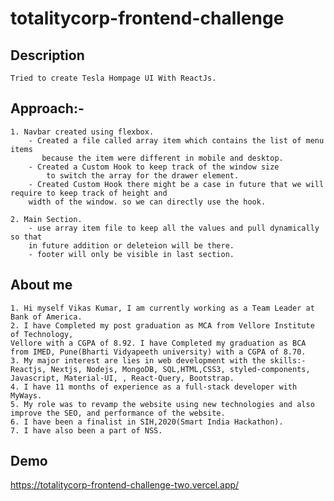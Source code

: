 
# totalitycorp-frontend-challenge

## Description
    Tried to create Tesla Hompage UI With ReactJs.

## Approach:-
    1. Navbar created using flexbox.
        - Created a file called array item which contains the list of menu items
           because the item were different in mobile and desktop.
        - Created a Custom Hook to keep track of the window size 
            to switch the array for the drawer element.
        - Created Custom Hook there might be a case in future that we will require to keep track of height and 
        width of the window. so we can directly use the hook.
    
    2. Main Section.
        - use array item file to keep all the values and pull dynamically so that 
        in future addition or deleteion will be there.
        - footer will only be visible in last section.
        

## About me
    1. Hi myself Vikas Kumar, I am currently working as a Team Leader at Bank of America.
    2. I have Completed my post graduation as MCA from Vellore Institute of Technology, 
    Vellore with a CGPA of 8.92. I have Completed my graduation as BCA from IMED, Pune(Bharti Vidyapeeth university) with a CGPA of 8.70. 
    3. My major interest are lies in web development with the skills:-
    Reactjs, Nextjs, Nodejs, MongoDB, SQL,HTML,CSS3, styled-components, Javascript, Material-UI, , React-Query, Bootstrap.
    4. I have 11 months of experience as a full-stack developer with MyWays. 
    5. My role was to revamp the website using new technologies and also improve the SEO, and performance of the website. 
    6. I have been a finalist in SIH,2020(Smart India Hackathon).
    7. I have also been a part of NSS.







## Demo

https://totalitycorp-frontend-challenge-two.vercel.app/
